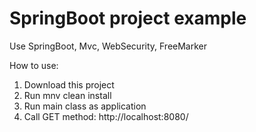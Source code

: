 # SpringBoot project example

Use SpringBoot, Mvc, WebSecurity, FreeMarker

How to use:
1. Download this project
2. Run mnv clean install
3. Run main class as application
4. Call GET method: http://localhost:8080/
